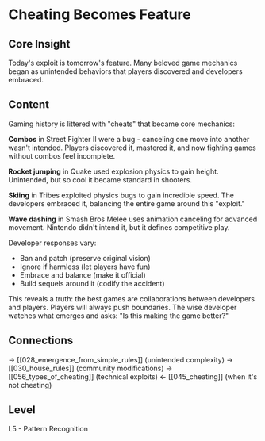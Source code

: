 # Cheating Becomes Feature
## Core Insight
Today's exploit is tomorrow's feature. Many beloved game mechanics began as unintended behaviors that players discovered and developers embraced.

## Content
Gaming history is littered with "cheats" that became core mechanics:

**Combos** in Street Fighter II were a bug - canceling one move into another wasn't intended. Players discovered it, mastered it, and now fighting games without combos feel incomplete.

**Rocket jumping** in Quake used explosion physics to gain height. Unintended, but so cool it became standard in shooters.

**Skiing** in Tribes exploited physics bugs to gain incredible speed. The developers embraced it, balancing the entire game around this "exploit."

**Wave dashing** in Smash Bros Melee uses animation canceling for advanced movement. Nintendo didn't intend it, but it defines competitive play.

Developer responses vary:
- Ban and patch (preserve original vision)
- Ignore if harmless (let players have fun)
- Embrace and balance (make it official)
- Build sequels around it (codify the accident)

This reveals a truth: the best games are collaborations between developers and players. Players will always push boundaries. The wise developer watches what emerges and asks: "Is this making the game better?"

## Connections
→ [[028_emergence_from_simple_rules]] (unintended complexity)
→ [[030_house_rules]] (community modifications)
→ [[056_types_of_cheating]] (technical exploits)
← [[045_cheating]] (when it's not cheating)

## Level
L5 - Pattern Recognition